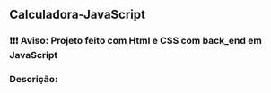 ## Calculadora-JavaScript

<h3>❗❗❗ Aviso: Projeto feito com Html e CSS com back_end em JavaScript<h3>

Descrição:

